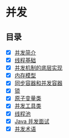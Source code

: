 # 并发

## 目录

* [x] [并发简介](1-并发简介.md)
* [x] [线程基础](2-线程基础.md)
* [x] [并发机制的底层实现](3-并发机制的底层实现.md)
* [x] [内存模型](4-内存模型.md)
* [x] [同步容器和并发容器](5-同步容器和并发容器.md)
* [x] [锁](6-锁.md)
* [x] [原子变量类](7-原子变量类.md)
* [x] [并发工具类](8-并发工具类.md)
* [x] [线程池](9-线程池.md)
* [x] [Java 并发面试](Java并发面试.md)
* [x] [并发术语](并发术语.md)
